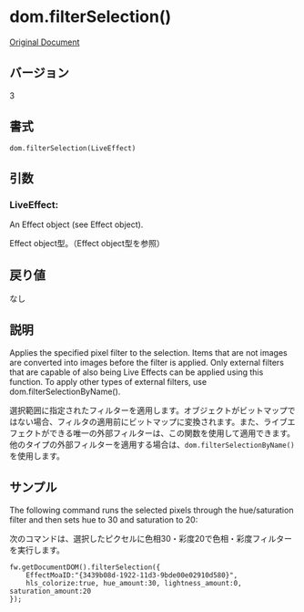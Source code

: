 # dom.filterSelection()

[Original Document](http://help.adobe.com/en_US/fireworks/cs/extend/WS5b3ccc516d4fbf351e63e3d1183c94856c-7d9c.html)

## バージョン

3

## 書式

```
dom.filterSelection(LiveEffect)
```

## 引数

### LiveEffect:

An Effect object (see Effect object).

Effect object型。（Effect object型を参照）

## 戻り値

なし

## 説明

Applies the specified pixel filter to the selection. Items that are not images are converted into images before the filter is applied. Only external filters that are capable of also being Live Effects can be applied using this function. To apply other types of external filters, use dom.filterSelectionByName().

選択範囲に指定されたフィルターを適用します。オブジェクトがビットマップではない場合、フィルタの適用前にビットマップに変換されます。また、ライブエフェクトができる唯一の外部フィルターは、この関数を使用して適用できます。他のタイプの外部フィルターを適用する場合は、```dom.filterSelectionByName()```を使用します。

## サンプル

The following command runs the selected pixels through the hue/saturation filter and then sets hue to 30 and saturation to 20:

次のコマンドは、選択したピクセルに色相30・彩度20で色相・彩度フィルターを実行します。

```
fw.getDocumentDOM().filterSelection({  
	EffectMoaID:"{3439b08d-1922-11d3-9bde00e02910d580}",  
	hls_colorize:true, hue_amount:30, lightness_amount:0, saturation_amount:20  
});
```